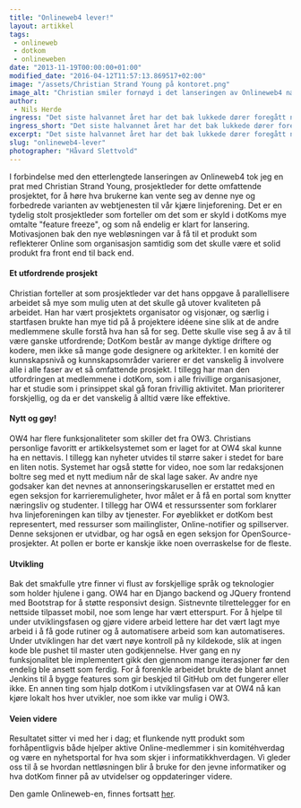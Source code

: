 ```yaml
---
title: "Onlineweb4 lever!"
layout: artikkel
tags: 
 - onlineweb
 - dotkom
 - onlineweben
date: "2013-11-19T00:00:00+01:00"
modified_date: "2016-04-12T11:57:13.869517+02:00"
image: "/assets/Christian Strand Young på kontoret.png"
image_alt: "Christian smiler fornøyd i det lanseringen av Onlineweb4 nærmer seg med stormskritt."
author:
 - Nils Herde
ingress: "Det siste halvannet året har det bak lukkede dører foregått noe hemmelig og storslått. Hovedstyret har vært tilbakeholdne med informasjon, men i mørket hviskes det likevel om at dotKom nå endelig har klart det; Onlineweb4 er ferdig!"
ingress_short: "Det siste halvannet året har det bak lukkede dører foregått noe hemmelig og storslått. Ta en titt!"
excerpt: "Det siste halvannet året har det bak lukkede dører foregått noe hemmelig og storslått. Ta en titt!"
slug: "onlineweb4-lever"
photographer: "Håvard Slettvold"
---
```

I forbindelse med den etterlengtede lanseringen av Onlineweb4 tok jeg en prat med Christian Strand Young, prosjektleder for dette omfattende prosjektet, for å høre hva brukerne kan vente seg av denne nye og forbedrede varianten av webtjenesten til vår kjære linjeforening. Det er en tydelig stolt prosjektleder som forteller om det som er skyld i dotKoms mye omtalte "feature freeze", og som nå endelig er klart for lansering. Motivasjonen bak den nye webløsningen var å få til et produkt som reflekterer Online som organisasjon samtidig som det skulle være et solid produkt fra front end til back end.

#### Et utfordrende prosjekt
Christian forteller at som prosjektleder var det hans oppgave å parallellisere arbeidet så mye som mulig uten at det skulle gå utover kvaliteten på arbeidet. Han har vært prosjektets organisator og visjonær, og særlig i startfasen brukte han mye tid på å projektere idéene sine slik at de andre medlemmene skulle forstå hva han så for seg. Dette skulle vise seg å av å til være ganske utfordrende; DotKom består av mange dyktige driftere og kodere, men ikke så mange gode designere og arkitekter. I en komité der kunnskapsnivå og kunnskapsområder varierer er det vanskelig å involvere alle i alle faser av et så omfattende prosjekt. I tillegg har man den utfordringen at medlemmene i dotKom, som i alle frivillige organisasjoner, har et studie som i prinsippet skal gå foran frivillig aktivitet. Man prioriterer forskjellig, og da er det vanskelig å alltid være like effektive.

#### Nytt og gøy! 
OW4 har flere funksjonaliteter som skiller det fra OW3. Christians personlige favoritt er artikkelsystemet som er laget for at OW4 skal kunne ha en nettavis. I tillegg kan nyheter utvides til større saker i stedet for bare en liten notis. Systemet har også støtte for video, noe som lar redaksjonen boltre seg med et nytt medium når de skal lage saker. Av andre nye godsaker kan det nevnes at annonseringskarusellen er erstattet med en egen seksjon for karrieremuligheter, hvor målet er å få en portal som knytter næringsliv og studenter. I tillegg har OW4 et ressurssenter som forklarer hva linjeforeningen kan tilby av tjenester. For øyeblikket er dotKom best representert, med ressurser som mailinglister, Online-notifier og spillserver. Denne seksjonen er utvidbar, og har også en egen seksjon for OpenSource-prosjekter. At pollen er borte er kanskje ikke noen overraskelse for de fleste.

#### Utvikling
Bak det smakfulle ytre finner vi flust av forskjellige språk og teknologier som holder hjulene i gang. OW4 har en Django backend og JQuery frontend med Bootstrap for å støtte responsivt design. Sistnevnte tilrettelegger for en nettside tilpasset mobil, noe som lenge har vært etterspurt. For å hjelpe til under utviklingsfasen og gjøre videre arbeid lettere har det vært lagt mye arbeid i å få gode rutiner og å automatisere arbeid som kan automatiseres. Under utviklingen har det vært nøye kontroll på ny kildekode, slik at ingen kode ble pushet til master uten godkjennelse. Hver gang en ny funksjonalitet ble implementert gikk den gjennom mange iterasjoner før den endelig ble ansett som ferdig. For å forenkle arbeidet brukte de blant annet Jenkins til å bygge features som gir beskjed til GitHub om det fungerer eller ikke. En annen ting som hjalp dotKom i utviklingsfasen var at OW4 nå kan kjøre lokalt hos hver utvikler, noe som ikke var mulig i OW3.

#### Veien videre
Resultatet sitter vi med her i dag; et flunkende nytt produkt som forhåpentligvis både hjelper aktive Online-medlemmer i sin komitéhverdag og være en nyhetsportal for hva som skjer i informatikkhverdagen. Vi gleder oss til å se hvordan nettløsningen blir å bruke for den jevne informatiker og hva dotKom finner på av utvidelser og oppdateringer videre.

Den gamle Onlineweb-en, finnes fortsatt [her](https://old.online.ntnu.no).